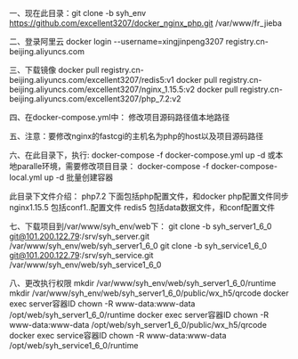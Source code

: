 一、现在此目录：git clone -b syh_env https://github.com/excellent3207/docker_nginx_php.git /var/www/fr_jieba

二、登录阿里云
docker login --username=xingjinpeng3207 registry.cn-beijing.aliyuncs.com

三、下载镜像
docker pull registry.cn-beijing.aliyuncs.com/excellent3207/redis5:v1
docker pull registry.cn-beijing.aliyuncs.com/excellent3207/nginx_1.15.5:v2
docker pull registry.cn-beijing.aliyuncs.com/excellent3207/php_7.2:v2

四、在docker-compose.yml中：
修改项目源码路径值本地路径

五、注意：要修改nginx的fastcgi的主机名为php的host以及项目源码路径

六、在此目录下，执行:
docker-compose -f docker-compose.yml up -d
或本地paralle环境，需要修改项目目录：
docker-compose -f docker-compose-local.yml up -d
批量创建容器

此目录下文件介绍：
php7.2 下面包括php配置文件，和docker php配置文件同步
nginx1.15.5 包括conf1..配置文件
redis5 包括data数据文件，和conf配置文件

七、下载项目到/var/www/syh_env/web下：
git clone -b syh_server1_6_0 git@101.200.122.79:/srv/syh_server.git /var/www/syh_env/web/syh_server1_6_0
git clone -b syh_service1_6_0 git@101.200.122.79:/srv/syh_service.git /var/www/syh_env/web/syh_service1_6_0

八、更改执行权限
mkdir /var/www/syh_env/web/syh_server1_6_0/runtime
mkdir /var/www/syh_env/web/syh_server1_6_0/public/wx_h5/qrcode
docker exec server容器ID chown -R www-data:www-data /opt/web/syh_server1_6_0/runtime
docker exec server容器ID chown -R www-data:www-data /opt/web/syh_server1_6_0/public/wx_h5/qrcode
docker exec service容器ID chown -R www-data:www-data /opt/web/syh_service1_6_0/runtime
